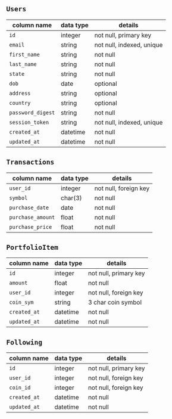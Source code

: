## `Users`
column name     | data type | details
----------------|-----------|-----------------------
`id `             | integer   | not null, primary key
`email  `      | string    | not null, indexed, unique
`first_name` | string | not null
`last_name` | string | not null
`state` | string | not null
`dob` | date  | optional
`address` | string | optional
`country` | string  | optional
`password_digest` | string    | not null
`session_token`   | string    | not null, indexed, unique
`created_at` | datetime | not null
`updated_at` | datetime | not null

<!-- ## `Coins`
column name     | data type | details
----------------|-----------|---------------
`id` | integer | not null, primary key
`symbol` | char(3) | not null
`name` | string | not null
`market_cap` | float | not null
`description` | text | not null
`created_at` | datetime | not null
`updated_at` | datetime | not null -->

## `Transactions`
column name     | data type | details
----------------|-----------|---------------
`user_id` | integer | not null, foreign key
`symbol` | char(3)  | not null
`purchase_date` | date | not null
`purchase_amount`   | float | not null
`purchase_price` | float  | not null

## `PortfolioItem`
column name | data type | details
------------|-----------|---------
`id` | integer | not null, primary key
`amount` | float | not null
`user_id` | integer | not null, foreign key
`coin_sym`   | string | 3 char coin symbol
`created_at` | datetime | not null
`updated_at` | datetime | not null

<!-- ## `Portfolio-Coins`
column name | data type | details
------------|-----------|---------
`id` | integer | not null, primary key
`coin_id` | string | not null, foreign key
`portfolio_id` | integer | not null, foreign key
`created_at` | datetime | not null
`updated_at` | datetime | not null -->

## `Following`
column name | data type | details
------------|-----------|---------
`id` | integer | not null, primary key
`user_id` | integer | not null, foreign key
`coin_id` | integer | not null, foreign key
`created_at` | datetime | not null
`updated_at` | datetime | not null
